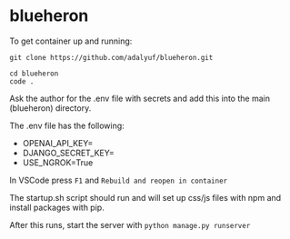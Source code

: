 # blueheron

To get container up and running:

```
git clone https://github.com/adalyuf/blueheron.git
```

```
cd blueheron
code .
```

Ask the author for the .env file with secrets and add this into the main (blueheron) directory.

The .env file has the following:

- OPENAI_API_KEY=
- DJANGO_SECRET_KEY=
- USE_NGROK=True

In VSCode press `F1` and `Rebuild and reopen in container`

The startup.sh script should run and will set up css/js files with npm and install packages with pip.

After this runs, start the server with `python manage.py runserver`
